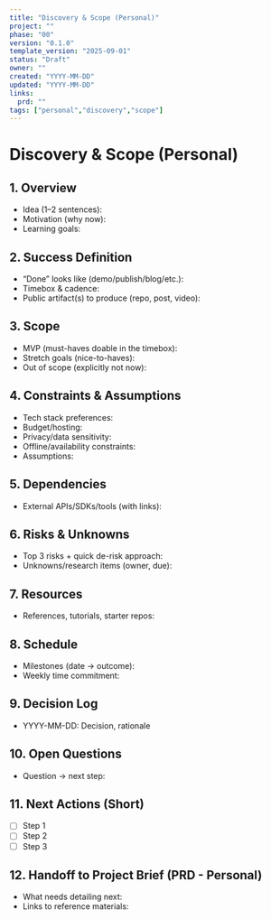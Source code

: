 ```yaml
---
title: "Discovery & Scope (Personal)"
project: ""
phase: "00"
version: "0.1.0"
template_version: "2025-09-01"
status: "Draft"
owner: ""
created: "YYYY-MM-DD"
updated: "YYYY-MM-DD"
links:
  prd: ""
tags: ["personal","discovery","scope"]
---
```


# Discovery & Scope (Personal)

## 1. Overview
- Idea (1–2 sentences):
- Motivation (why now):
- Learning goals:

## 2. Success Definition
- “Done” looks like (demo/publish/blog/etc.):
- Timebox & cadence:
- Public artifact(s) to produce (repo, post, video):

## 3. Scope
- MVP (must-haves doable in the timebox):
- Stretch goals (nice-to-haves):
- Out of scope (explicitly not now):

## 4. Constraints & Assumptions
- Tech stack preferences:
- Budget/hosting:
- Privacy/data sensitivity:
- Offline/availability constraints:
- Assumptions:

## 5. Dependencies
- External APIs/SDKs/tools (with links):

## 6. Risks & Unknowns
- Top 3 risks + quick de-risk approach:
- Unknowns/research items (owner, due):

## 7. Resources
- References, tutorials, starter repos:

## 8. Schedule
- Milestones (date → outcome):
- Weekly time commitment:

## 9. Decision Log
- YYYY-MM-DD: Decision, rationale

## 10. Open Questions
- Question → next step:

## 11. Next Actions (Short)
- [ ] Step 1
- [ ] Step 2
- [ ] Step 3

## 12. Handoff to Project Brief (PRD - Personal)
- What needs detailing next:
- Links to reference materials: